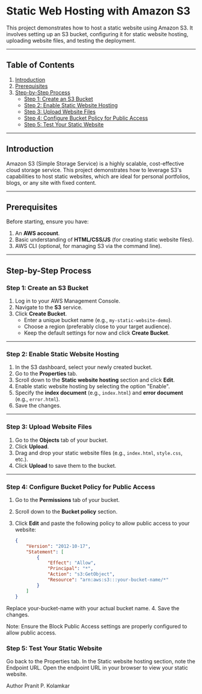 # Static Web Hosting with Amazon S3

This project demonstrates how to host a static website using Amazon S3. It involves setting up an S3 bucket, configuring it for static website hosting, uploading website files, and testing the deployment.

---

## Table of Contents
1. [Introduction](#introduction)
2. [Prerequisites](#prerequisites)
3. [Step-by-Step Process](#step-by-step-process)
   - [Step 1: Create an S3 Bucket](#step-1-create-an-s3-bucket)
   - [Step 2: Enable Static Website Hosting](#step-2-enable-static-website-hosting)
   - [Step 3: Upload Website Files](#step-3-upload-website-files)
   - [Step 4: Configure Bucket Policy for Public Access](#step-4-configure-bucket-policy-for-public-access)
   - [Step 5: Test Your Static Website](#step-5-test-your-static-website)


---

## Introduction

Amazon S3 (Simple Storage Service) is a highly scalable, cost-effective cloud storage service. This project demonstrates how to leverage S3's capabilities to host static websites, which are ideal for personal portfolios, blogs, or any site with fixed content.

---

## Prerequisites

Before starting, ensure you have:
1. An **AWS account**.
2. Basic understanding of **HTML/CSS/JS** (for creating static website files).
3. AWS CLI (optional, for managing S3 via the command line).

---

## Step-by-Step Process

### Step 1: Create an S3 Bucket
1. Log in to your AWS Management Console.
2. Navigate to the **S3** service.
3. Click **Create Bucket**.
   - Enter a unique bucket name (e.g., `my-static-website-demo`).
   - Choose a region (preferably close to your target audience).
   - Keep the default settings for now and click **Create Bucket**.

---

### Step 2: Enable Static Website Hosting
1. In the S3 dashboard, select your newly created bucket.
2. Go to the **Properties** tab.
3. Scroll down to the **Static website hosting** section and click **Edit**.
4. Enable static website hosting by selecting the option "Enable".
5. Specify the **index document** (e.g., `index.html`) and **error document** (e.g., `error.html`).
6. Save the changes.

---

### Step 3: Upload Website Files
1. Go to the **Objects** tab of your bucket.
2. Click **Upload**.
3. Drag and drop your static website files (e.g., `index.html`, `style.css`, etc.).
4. Click **Upload** to save them to the bucket.

---

### Step 4: Configure Bucket Policy for Public Access
1. Go to the **Permissions** tab of your bucket.
2. Scroll down to the **Bucket policy** section.
3. Click **Edit** and paste the following policy to allow public access to your website:

   ```json
   {
       "Version": "2012-10-17",
       "Statement": [
           {
               "Effect": "Allow",
               "Principal": "*",
               "Action": "s3:GetObject",
               "Resource": "arn:aws:s3:::your-bucket-name/*"
           }
       ]
   }
Replace your-bucket-name with your actual bucket name. 4. Save the changes.

Note: Ensure the Block Public Access settings are properly configured to allow public access.

### Step 5: Test Your Static Website
Go back to the Properties tab.
In the Static website hosting section, note the Endpoint URL.
Open the endpoint URL in your browser to view your static website.

Author
Pranit P. Kolamkar
